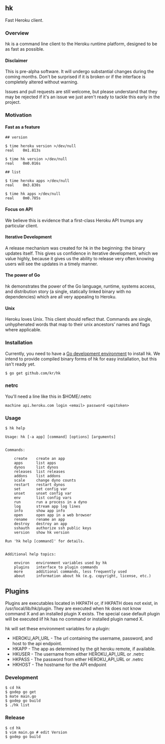 ## hk

Fast Heroku client.

### Overview

hk is a command line client to the Heroku runtime platform, designed to be as fast as possible.

#### Disclaimer

This is pre-alpha software. It will undergo substantial changes during the
coming months. Don't be surprised if it is broken or if the interface is
completely altered without warning.

Issues and pull requests are still welcome, but please understand that they may
be rejected if it's an issue we just aren't ready to tackle this early in the
project.

### Motivation

#### Fast as a feature

```
## version

$ time heroku version >/dev/null
real	0m1.813s

$ time hk version >/dev/null
real	0m0.016s

## list

$ time heroku apps >/dev/null
real	0m3.830s

$ time hk apps >/dev/null
real	0m0.785s
```

#### Focus on API

We believe this is evidence that a first-class Heroku API trumps any particular client.

#### Iterative Development

A release mechanism was created for hk in the beginning: the binary updates
itself. This gives us confidence in iterative development, which we value
highly, because it gives us the ability to release very often knowing users will
see the updates in a timely manner.

#### The power of Go

hk demonstrates the power of the Go language, runtime, systems access, and
distribution story (a single, statically linked binary with no dependencies) which are all very appealing to Heroku.

#### Unix

Heroku loves Unix. This client should reflect that. Commands are single,
unhyphenated words that map to their unix ancestors’ names and flags where
applicable.

### Installation

Currently, you need to have a [Go development environment](http://golang.org/doc/install) to install hk.
We intend to provide compiled binary forms of hk for easy installation,
but this isn't ready yet.

	$ go get github.com/kr/hk

### netrc

You'll need a line like this in $HOME/.netrc

	machine api.heroku.com login <email> password <apitoken>

### Usage

```
$ hk help

Usage: hk [-a app] [command] [options] [arguments]


Commands:

    create    create an app
    apps      list apps
    dynos     list dynos
    releases  list releases
    addons    list addons
    scale     change dyno counts
    restart   restart dynos
    set       set config var
    unset     unset config var
    env       list config vars
    run       run a process in a dyno
    log       stream app log lines
    info      show app info
    open      open app in a web browser
    rename    rename an app
    destroy   destroy an app
    sshauth   authorize ssh public keys
    version   show hk version

Run 'hk help [command]' for details.


Additional help topics:

    environ   environment variables used by hk
    plugins   interface to plugin commands
    more      additional commands, less frequently used
    about     information about hk (e.g. copyright, license, etc.)
```

## Plugins

Plugins are executables located in HKPATH or, if HKPATH does not exist, in /usr/local/lib/hk/plugin. They are executed when hk does not know command X and an installed plugin X exists. The special case default plugin will be executed iif hk has no command or installed plugin named X.

hk will set these environment variables for a plugin:

* HEROKU_API_URL - The url containing the username, password, and host to the api endpoint.
* HKAPP - The app as determined by the git heroku remote, if available.
* HKUSER - The username from either HEROKU_API_URL or .netrc
* HKPASS - The password from either HEROKU_API_URL or .netrc
* HKHOST - The hostname for the API endpoint

### Development

	$ cd hk
	$ godep go get
	$ mate main.go
	$ godep go build
	$ ./hk list

### Release

	$ cd hk
	$ vim main.go # edit Version
	$ godep go build
